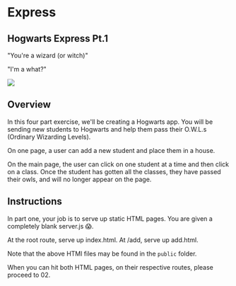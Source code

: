 # Express

## Hogwarts Express Pt.1

"You're a wizard (or witch)"

"I'm a what?"

<img src="../demo.png">


## Overview

In this four part exercise, we'll be creating a Hogwarts app. You will be sending new students to Hogwarts and help them pass their O.W.L.s (Ordinary Wizarding Levels).

On one page, a user can add a new student and place them in a house.

On the main page, the user can click on one student at a time and then click on a class. Once the student has gotten all the classes, they have passed their owls, and will no longer appear on the page.

## Instructions

In part one, your job is to serve up static HTML pages. You are given a completely blank server.js 😱.

At the root route, serve up index.html. At /add, serve up add.html. 

Note that the above HTMl files may be found in the `public` folder.

When you can hit both HTML pages, on their respective routes, please proceed to 02.